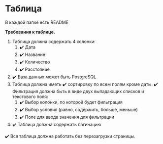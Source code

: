 # Таблица

В каждой папке есть README

**Требования к таблице.**

1. Таблица должна содержать 4 колонки: 
    1. :heavy_check_mark: Дата
    2. :heavy_check_mark: Название
    3. :heavy_check_mark: Количество
    4. :heavy_check_mark: Расстояние
2. :heavy_check_mark: База данных может быть PostgreSQL
3. Таблица должна иметь :heavy_check_mark: сортировку по всем полям кроме даты. :heavy_check_mark: Фильтрация должна быть в виде двух выпадающих списков и текстового поля:
    1. :heavy_check_mark: Выбор колонки, по которой будет фильтрация
    2. :heavy_check_mark: Выбор условия (равно, содержить, больше, меньше)
    3. :heavy_check_mark: Поле для ввода значения для фильтрации
4. :heavy_check_mark: Таблица должна содержать пагинацию

:heavy_check_mark: Вся таблица должна работать без перезагрузки страницы.